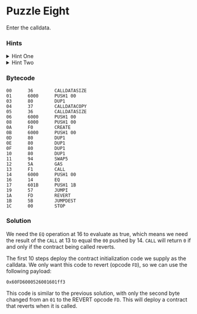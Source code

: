 # Puzzle Eight

Enter the calldata.

### Hints

<details>

<summary>Hint One</summary>

You need the `EQ` operation at step `0x16` to evaluate to true, which means the result of the `CALL` at `0x13` is equal to the `0x00` pushed by step `0x14`. `CALL` will return 0 if and only if the contract being called reverts. The bytecode from the previous puzzle can almost be used to solve this level, you will just need to tweak it slightly…

</details>

<details>

<summary>Hint Two</summary>

The REVERT opcode is `0xFD`.&#x20;

</details>

### Bytecode

```
00      36        CALLDATASIZE
01      6000      PUSH1 00
03      80        DUP1
04      37        CALLDATACOPY
05      36        CALLDATASIZE
06      6000      PUSH1 00
08      6000      PUSH1 00
0A      F0        CREATE
0B      6000      PUSH1 00
0D      80        DUP1
0E      80        DUP1
0F      80        DUP1
10      80        DUP1
11      94        SWAP5
12      5A        GAS
13      F1        CALL
14      6000      PUSH1 00
16      14        EQ
17      601B      PUSH1 1B
19      57        JUMPI
1A      FD        REVERT
1B      5B        JUMPDEST
1C      00        STOP
```

### Solution

We need the `EQ` operation at 16 to evaluate as true, which means we need the result of the `CALL` at 13 to equal the `00` pushed by 14. `CALL` will return `0` if and only if the contract being called reverts.

The first 10 steps deploy the contract initialization code we supply as the calldata. We only want this code to revert (opcode `FD`), so we can use the following payload:

`0x60FD6000526001601ff3`

This code is similar to the previous solution, with only the second byte changed from an `01` to the REVERT opcode `FD`. This will deploy a contract that reverts when it is called.
